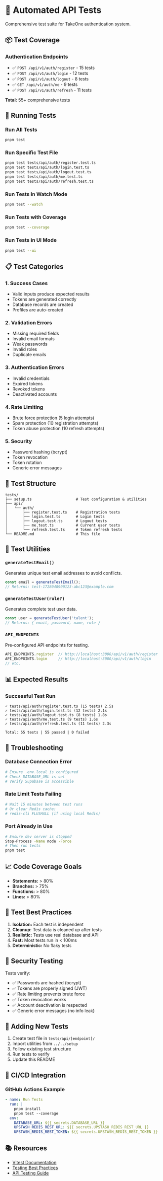# 🧪 Automated API Tests

Comprehensive test suite for TakeOne authentication system.

## 📦 Test Coverage

### Authentication Endpoints
- ✅ `POST /api/v1/auth/register` - 15 tests
- ✅ `POST /api/v1/auth/login` - 12 tests  
- ✅ `POST /api/v1/auth/logout` - 8 tests
- ✅ `GET /api/v1/auth/me` - 9 tests
- ✅ `POST /api/v1/auth/refresh` - 11 tests

**Total:** 55+ comprehensive tests

## 🚀 Running Tests

### Run All Tests
```bash
pnpm test
```

### Run Specific Test File
```bash
pnpm test tests/api/auth/register.test.ts
pnpm test tests/api/auth/login.test.ts
pnpm test tests/api/auth/logout.test.ts
pnpm test tests/api/auth/me.test.ts
pnpm test tests/api/auth/refresh.test.ts
```

### Run Tests in Watch Mode
```bash
pnpm test --watch
```

### Run Tests with Coverage
```bash
pnpm test --coverage
```

### Run Tests in UI Mode
```bash
pnpm test --ui
```

## 📋 Test Categories

### 1. Success Cases
- Valid inputs produce expected results
- Tokens are generated correctly
- Database records are created
- Profiles are auto-created

### 2. Validation Errors
- Missing required fields
- Invalid email formats
- Weak passwords
- Invalid roles
- Duplicate emails

### 3. Authentication Errors
- Invalid credentials
- Expired tokens
- Revoked tokens
- Deactivated accounts

### 4. Rate Limiting
- Brute force protection (5 login attempts)
- Spam protection (10 registration attempts)
- Token abuse protection (10 refresh attempts)

### 5. Security
- Password hashing (bcrypt)
- Token revocation
- Token rotation
- Generic error messages

## 🧩 Test Structure

```
tests/
├── setup.ts                    # Test configuration & utilities
├── api/
│   └── auth/
│       ├── register.test.ts    # Registration tests
│       ├── login.test.ts       # Login tests
│       ├── logout.test.ts      # Logout tests
│       ├── me.test.ts          # Current user tests
│       └── refresh.test.ts     # Token refresh tests
└── README.md                   # This file
```

## 🔧 Test Utilities

### `generateTestEmail()`
Generates unique test email addresses to avoid conflicts.

```typescript
const email = generateTestEmail();
// Returns: test-1728048900123-abc123@example.com
```

### `generateTestUser(role?)`
Generates complete test user data.

```typescript
const user = generateTestUser('talent');
// Returns: { email, password, name, role }
```

### `API_ENDPOINTS`
Pre-configured API endpoints for testing.

```typescript
API_ENDPOINTS.register  // http://localhost:3000/api/v1/auth/register
API_ENDPOINTS.login     // http://localhost:3000/api/v1/auth/login
// etc.
```

## 📊 Expected Results

### Successful Test Run
```
✓ tests/api/auth/register.test.ts (15 tests) 2.5s
✓ tests/api/auth/login.test.ts (12 tests) 2.1s
✓ tests/api/auth/logout.test.ts (8 tests) 1.8s
✓ tests/api/auth/me.test.ts (9 tests) 1.6s
✓ tests/api/auth/refresh.test.ts (11 tests) 2.3s

Total: 55 tests | 55 passed | 0 failed
```

## 🐛 Troubleshooting

### Database Connection Error
```bash
# Ensure .env.local is configured
# Check DATABASE_URL is set
# Verify Supabase is accessible
```

### Rate Limit Tests Failing
```bash
# Wait 15 minutes between test runs
# Or clear Redis cache:
# redis-cli FLUSHALL (if using local Redis)
```

### Port Already in Use
```bash
# Ensure dev server is stopped
Stop-Process -Name node -Force
# Then run tests
pnpm test
```

## 📈 Code Coverage Goals

- **Statements:** > 80%
- **Branches:** > 75%
- **Functions:** > 80%
- **Lines:** > 80%

## 🎯 Test Best Practices

1. **Isolation:** Each test is independent
2. **Cleanup:** Test data is cleaned up after tests
3. **Realistic:** Tests use real database and API
4. **Fast:** Most tests run in < 100ms
5. **Deterministic:** No flaky tests

## 🔐 Security Testing

Tests verify:
- ✅ Passwords are hashed (bcrypt)
- ✅ Tokens are properly signed (JWT)
- ✅ Rate limiting prevents brute force
- ✅ Token revocation works
- ✅ Account deactivation is respected
- ✅ Generic error messages (no info leak)

## 📝 Adding New Tests

1. Create test file in `tests/api/[endpoint]/`
2. Import utilities from `../../setup`
3. Follow existing test structure
4. Run tests to verify
5. Update this README

## 🚀 CI/CD Integration

### GitHub Actions Example
```yaml
- name: Run Tests
  run: |
    pnpm install
    pnpm test --coverage
  env:
    DATABASE_URL: ${{ secrets.DATABASE_URL }}
    UPSTASH_REDIS_REST_URL: ${{ secrets.UPSTASH_REDIS_REST_URL }}
    UPSTASH_REDIS_REST_TOKEN: ${{ secrets.UPSTASH_REDIS_REST_TOKEN }}
```

## 📚 Resources

- [Vitest Documentation](https://vitest.dev)
- [Testing Best Practices](https://testingjavascript.com)
- [API Testing Guide](https://martinfowler.com/articles/microservice-testing/)

